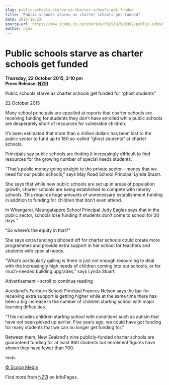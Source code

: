 ```yaml
---
slug: public-schools-starve-as-charter-schools-get-funded
title: "Public schools starve as charter schools get funded"
date: 2015-10-22
source-url: https://www.scoop.co.nz/stories/PO1510/S00382/public-schools-starve-as-charter-schools-get-funded.htm
author: nzei
---
```

Public schools starve as charter schools get funded
===================================================

**Thursday, 22 October 2015, 3:10 pm**  
**Press Release: [NZEI](https://info.scoop.co.nz/NZEI)**

  
Public schools starve as charter schools get funded for “ghost students”

22 October 2015

Many school principals are appalled at reports that charter schools are receiving funding for students they don’t have enrolled while public schools are desperately short of resources for vulnerable children.

It’s been estimated that more than a million dollars has been lost to the public sector to fund up to 180 so-called “ghost students” at charter schools.

Principals say public schools are finding it increasingly difficult to find resources for the growing number of special needs students.

“That’s public money going straight to the private sector – money that we need for our public schools,” says May Road School Principal Lynda Stuart.

She says that while new public schools are set up in areas of population growth, charter schools are being established to compete with nearby schools. This requires huge amounts of unnecessary establishment funding in addition to funding for children that don’t even attend.

In Whangarei, Maungatapere School Principal Judy Eagles says that in the public sector, schools lose funding if students don’t come to school for 20 days.”

“So where’s the equity in that?”

She says extra funding siphoned off for charter schools could create more programmes and provide extra support in her school for teachers and students with special needs.

“What’s particularly galling is there is just not enough resourcing to deal with the increasingly high needs of children coming into our schools, or for much-needed building upgrades,” says Lynda Stuart.

Advertisement - scroll to continue reading





Auckland's Fairburn School Principal Frances Nelson says the bar for receiving extra support is getting higher while at the same time there has been a big increase in the number of children starting school with major learning difficulties.

“This includes children starting school with conditions such as autism that have not been picked up earlier. Five years ago, we could have got funding for many students that we can no longer get funding for."

Between them, New Zealand's nine publicly-funded charter schools are guaranteed funding for at least 860 students but enrolment figures have shown they have fewer than 700.

ends

[© Scoop Media](http://www.scoop.co.nz/about/terms.html)

Find more from [NZEI](https://info.scoop.co.nz/NZEI) on InfoPages.